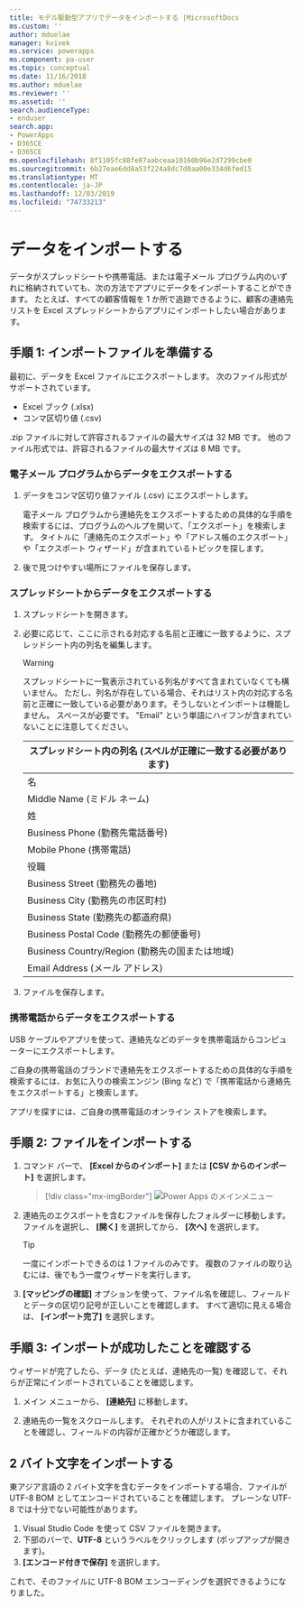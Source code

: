 ```yaml
---
title: モデル駆動型アプリでデータをインポートする |MicrosoftDocs
ms.custom: ''
author: mduelae
manager: kvivek
ms.service: powerapps
ms.component: pa-user
ms.topic: conceptual
ms.date: 11/16/2018
ms.author: mduelae
ms.reviewer: ''
ms.assetid: ''
search.audienceType:
- enduser
search.app:
- PowerApps
- D365CE
- D365CE
ms.openlocfilehash: 8f1105fc88fe87aabceaa10160b96e2d7299cbe0
ms.sourcegitcommit: 6b27eae6dd8a53f224a8dc7d0aa00e334d6fed15
ms.translationtype: MT
ms.contentlocale: ja-JP
ms.lasthandoff: 12/03/2019
ms.locfileid: "74733213"
---
```

# <a name="import-data"></a>データをインポートする

データがスプレッドシートや携帯電話、または電子メール プログラム内のいずれに格納されていても、次の方法でアプリにデータをインポートすることができます。 たとえば、すべての顧客情報を 1 か所で追跡できるように、顧客の連絡先リストを Excel スプレッドシートからアプリにインポートしたい場合があります。
  
## <a name="step-1-get-your-import-file-ready"></a>手順 1: インポートファイルを準備する  
最初に、データを Excel ファイルにエクスポートします。 次のファイル形式がサポートされています。
 - Excel ブック (.xlsx)
 - コンマ区切り値 (.csv)
  
.zip ファイルに対して許容されるファイルの最大サイズは 32 MB です。 他のファイル形式では、許容されるファイルの最大サイズは 8 MB です。  
  
### <a name="export-data-from-an-email-program"></a>電子メール プログラムからデータをエクスポートする  
  
1.  データをコンマ区切り値ファイル (.csv) にエクスポートします。  
  
     電子メール プログラムから連絡先をエクスポートするための具体的な手順を検索するには、プログラムのヘルプを開いて、「エクスポート」を検索します。 タイトルに「連絡先のエクスポート」や「アドレス帳のエクスポート」や「エクスポート ウィザード」が含まれているトピックを探します。  
  
2.  後で見つけやすい場所にファイルを保存します。  
  
### <a name="export-data-from-a-spreadsheet"></a>スプレッドシートからデータをエクスポートする  
  
1.  スプレッドシートを開きます。  
  
2.  必要に応じて、ここに示される対応する名前と正確に一致するように、スプレッドシート内の列名を編集します。  
  
    > [!WARNING]
    > スプレッドシートに一覧表示されている列名がすべて含まれていなくても構いません。 ただし、列名が存在している場合、それはリスト内の対応する名前と正確に一致している必要があります。そうしないとインポートは機能しません。 スペースが必要です。 "Email" という単語にハイフンが含まれていないことに注意してください。  

    |**スプレッドシート内の列名 (スペルが正確に一致する必要があります)**|
    |---------|
    |名|  
    |Middle Name (ミドル ネーム)|  
    |姓|  
    |Business Phone (勤務先電話番号)|  
    |Mobile Phone (携帯電話)|  
    |役職|  
    |Business Street (勤務先の番地)|  
    |Business City (勤務先の市区町村)|  
    |Business State (勤務先の都道府県)|  
    |Business Postal Code (勤務先の郵便番号)|  
    |Business Country/Region (勤務先の国または地域)|  
    |Email Address (メール アドレス)|  
  
3.  ファイルを保存します。  
  
### <a name="export-data-from-your-phone"></a>携帯電話からデータをエクスポートする  

USB ケーブルやアプリを使って、連絡先などのデータを携帯電話からコンピューターにエクスポートします。
  
ご自身の携帯電話のブランドで連絡先をエクスポートするための具体的な手順を検索するには、お気に入りの検索エンジン (Bing など) で「携帯電話から連絡先をエクスポートする」と検索します。  
  
アプリを探すには、ご自身の携帯電話のオンライン ストアを検索します。  
  
## <a name="step-2-import-the-file"></a>手順 2: ファイルをインポートする 
  
1. コマンド バーで、 **[Excel からのインポート]** または **[CSV からのインポート]** を選択します。

   > [!div class="mx-imgBorder"]
   > ![Power Apps のメインメニュー](media/import.png "Power Apps のメインメニュー")
  
2. 連絡先のエクスポートを含むファイルを保存したフォルダーに移動します。 ファイルを選択し、 **[開く]** を選択してから、 **[次へ]** を選択します。  
  
   > [!TIP]
   > 一度にインポートできるのは 1 ファイルのみです。 複数のファイルの取り込むには、後でもう一度ウィザードを実行します。
   
3. **[マッピングの確認]** オプションを使って、ファイル名を確認し、フィールドとデータの区切り記号が正しいことを確認します。 すべて適切に見える場合は、 **[インポート完了]** を選択します。  
 
## <a name="step-3-check-that-the-import-is-successful"></a>手順 3: インポートが成功したことを確認する

ウィザードが完了したら、データ (たとえば、連絡先の一覧) を確認して、それらが正常にインポートされていることを確認します。  
  
1. メイン メニューから、 **[連絡先]** に移動します。
  
2. 連絡先の一覧をスクロールします。 それぞれの人がリストに含まれていることを確認し、フィールドの内容が正確かどうか確認します。

## <a name="import-double-byte-characters"></a>2 バイト文字をインポートする 

東アジア言語の 2 バイト文字を含むデータをインポートする場合、ファイルが UTF-8 BOM としてエンコードされていることを確認します。 プレーンな UTF-8 では十分でない可能性があります。

1. Visual Studio Code を使って CSV ファイルを開きます。
2. 下部のバーで、**UTF-8** というラベルをクリックします (ポップアップが開きます)。 
3. **[エンコード付きで保存]** を選択します。 

これで、そのファイルに UTF-8 BOM エンコーディングを選択できるようになりました。

